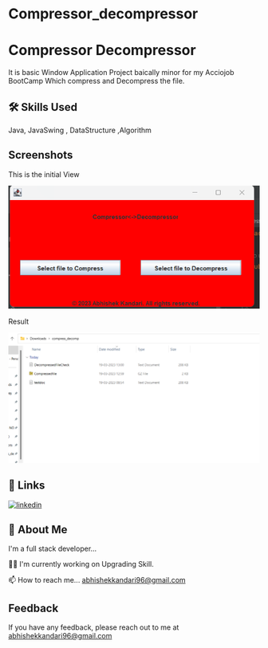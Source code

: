 # Compressor_decompressor


# Compressor Decompressor 

It is basic Window Application Project baically minor for my Acciojob BootCamp Which compress and Decompress the file.



## 🛠 Skills Used
Java, JavaSwing , DataStructure ,Algorithm


## Screenshots

This is the initial View


![Application Screenshot ](https://github.com/Abhishekkandari96/Compressor_decompressor/blob/master/Screenshot%202023-03-19%20125902.png)

Result


![App Screenshot ](https://github.com/Abhishekkandari96/Compressor_decompressor/blob/master/resultofcandd.png)



## 🔗 Links
[![linkedin](https://img.shields.io/badge/linkedin-0A66C2?style=for-the-badge&logo=linkedin&logoColor=white)](https://www.linkedin.com/in/abhishek-kandari-4ba2b2184/)


## 🚀 About Me
I'm a full stack developer...

👩‍💻 I'm currently working on Upgrading Skill.

📫 How to reach me... abhishekkandari96@gmail.com




## Feedback

If you have any feedback, please reach out to me at abhishekkandari96@gmail.com
